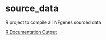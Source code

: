 # source_data
R project to compile all NFgenes sourced data 

[R Documentation Output](https://nfgenes.github.io/source_data/)
